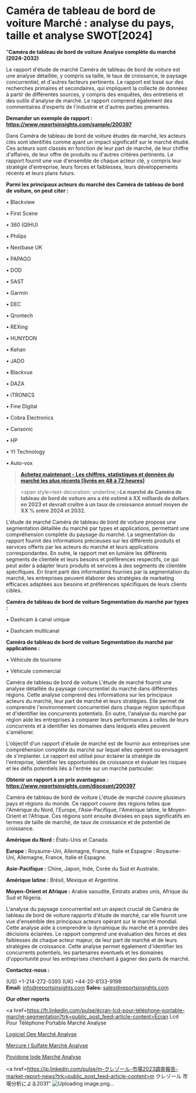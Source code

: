 # Caméra de tableau de bord de voiture Marché : analyse du pays, taille et analyse SWOT[2024]

"<strong>Caméra de tableau de bord de voiture Analyse complète du marché (2024-2032)</strong>

Le rapport d'étude de marché Caméra de tableau de bord de voiture est une analyse détaillée, y compris sa taille, le taux de croissance, le paysage concurrentiel, et d'autres facteurs pertinents. Le rapport est basé sur des recherches primaires et secondaires, qui impliquent la collecte de données à partir de différentes sources, y compris des enquêtes, des entretiens et des outils d'analyse de marché. Le rapport comprend également des commentaires d'experts de l'industrie et d'autres parties prenantes.

<strong>Demander un exemple de rapport : </strong><strong><a href=https://www.reportsinsights.com/sample/200397>https://www.reportsinsights.com/sample/200397</a></strong>

Dans Caméra de tableau de bord de voiture études de marché, les acteurs clés sont identifiés comme ayant un impact significatif sur le marché étudié. Ces acteurs sont classés en fonction de leur part de marché, de leur chiffre d'affaires, de leur offre de produits ou d'autres critères pertinents. Le rapport fournit une vue d'ensemble de chaque acteur clé, y compris leur stratégie d'entreprise, leurs forces et faiblesses, leurs développements récents et leurs plans futurs.

<strong>Parmi les principaux acteurs du marché des Caméra de tableau de bord de voiture, on peut citer :</strong>

• Blackview

• First Scene

• 360 (QIHU)

• Philips

• Nextbase UK

• PAPAGO

• DOD

• SAST

• Garmin

• DEC

• Qrontech

• REXing

• HUNYDON

• Kehan

• JADO

• Blackvue

• DAZA

• iTRONICS

• Fine Digital

• Cobra Electronics

• Cansonic

• HP

• YI Technology

• Auto-vox

<blockquote><a href=https://reportsinsights.com/buynow/200397><span style=text-decoration: underline;><strong>Achetez maintenant - Les chiffres, statistiques et données du marché les plus récents [livrés en 48 à 72 heures]</strong></span></a></blockquote>
<blockquote>
<div class=group w-full text-gray-800 dark:text-gray-100 border-b border-black/10 dark:border-gray-900/50 bg-gray-50 dark:bg-[#444654]>
<div class=flex p-4 gap-4 text-base md:gap-6 md:max-w-2xl lg:max-w-xl xl:max-w-3xl md:py-6 lg:px-0 m-auto>
<div class=relative flex flex-col w-[calc(100%-50px)] gap-1 md:gap-3 lg:w-[calc(100%-115px)]>
<div class=flex flex-grow flex-col gap-3>
<div class=min-h-[20px] flex flex-col items-start gap-4 whitespace-pre-wrap break-words>
<div class=result-streaming markdown prose w-full break-words dark:prose-invert light>

<span style=text-decoration: underline;><strong>Le marché de Caméra de tableau de bord de voiture ans a été estimé à XX milliards de dollars en 2023 et devrait croître à un taux de croissance annuel moyen de XX % entre 2024 et 2032.</strong></span>

</div>
</div>
</div>
</div>
</div>
</div></blockquote>
L'étude de marché Caméra de tableau de bord de voiture propose une segmentation détaillée du marché par types et applications, permettant une compréhension complète du paysage du marché. La segmentation du rapport fournit des informations précieuses sur les différents produits et services offerts par les acteurs du marché et leurs applications correspondantes. En outre, le rapport met en lumière les différents segments de clientèle et leurs besoins et préférences respectifs, ce qui peut aider à adapter leurs produits et services à des segments de clientèle spécifiques. En tirant parti des informations fournies par la segmentation du marché, les entreprises peuvent élaborer des stratégies de marketing efficaces adaptées aux besoins et préférences spécifiques de leurs clients cibles.

<strong>Caméra de tableau de bord de voiture Segmentation du marché par types :</strong>

• Dashcam à canal unique

• Dashcam multicanal

<strong>Caméra de tableau de bord de voiture Segmentation du marché par applications :</strong>

• Véhicule de tourisme

• Véhicule commercial

Caméra de tableau de bord de voiture L'étude de marché fournit une analyse détaillée du paysage concurrentiel du marché dans différentes régions. Cette analyse comprend des informations sur les principaux acteurs du marché, leur part de marché et leurs stratégies. Elle permet de comprendre l'environnement concurrentiel dans chaque région spécifique et d'identifier les concurrents potentiels. En outre, l'analyse du marché par région aide les entreprises à comparer leurs performances à celles de leurs concurrents et à identifier les domaines dans lesquels elles peuvent s'améliorer.

L'objectif d'un rapport d'étude de marché est de fournir aux entreprises une compréhension complète du marché sur lequel elles opèrent ou envisagent de s'implanter. Le rapport est utilisé pour éclairer la stratégie de l'entreprise, identifier les opportunités de croissance et évaluer les risques et les défis potentiels liés à l'entrée sur un marché particulier.

<strong>Obtenir un rapport à un prix avantageux : <a href=https://www.reportsinsights.com/discount/200397>https://www.reportsinsights.com/discount/200397</a></strong>

Caméra de tableau de bord de voiture L'étude de marché couvre plusieurs pays et régions du monde. Ce rapport couvre des régions telles que l'Amérique du Nord, l'Europe, l'Asie-Pacifique, l'Amérique latine, le Moyen-Orient et l'Afrique. Ces régions sont ensuite divisées en pays significatifs en termes de taille de marché, de taux de croissance et de potentiel de croissance.

<strong>Amérique du Nord :</strong> États-Unis et Canada.

<strong>Europe :</strong> Royaume-Uni, Allemagne, France, Italie et Espagne : Royaume-Uni, Allemagne, France, Italie et Espagne.

<strong>Asie-Pacifique :</strong> Chine, Japon, Inde, Corée du Sud et Australie.

<strong>Amérique latine :</strong> Brésil, Mexique et Argentine.

<strong>Moyen-Orient et Afrique :</strong> Arabie saoudite, Émirats arabes unis, Afrique du Sud et Nigeria.

L'analyse du paysage concurrentiel est un aspect crucial de Caméra de tableau de bord de voiture rapports d'étude de marché, car elle fournit une vue d'ensemble des principaux acteurs opérant sur le marché mondial. Cette analyse aide à comprendre la dynamique du marché et à prendre des décisions éclairées. Le rapport comprend une évaluation des forces et des faiblesses de chaque acteur majeur, de leur part de marché et de leurs stratégies de croissance. Cette analyse permet également d'identifier les concurrents potentiels, les partenaires éventuels et les domaines d'opportunité pour les entreprises cherchant à gagner des parts de marché.

<strong>Contactez-nous :</strong>

(US) +1-214-272-0393
(UK) +44-20-8133-9198
<strong>Email:</strong> <a>info@reportsinsights.com</a>
<strong>Sales:</strong> <a>sales@reportsinsights.com</a>

<strong>Our other reports</strong>

<a href=https://fr.linkedin.com/pulse/écran-lcd-pour-téléphone-portable-marché-segmentation?trk=public_post_feed-article-content>Écran Lcd Pour Téléphone Portable Marché Analyse</a>

<a href=https://www.linkedin.com/pulse/logiciel-oee-march%C3%A9-rapport-sc%C3%A9nario-concurrentiel-g9g2e/>Logiciel Oee Marché Analyse</a>

<a href=https://www.linkedin.com/pulse/mercure-i-sulfate-march%C3%A9-jusquen-2032-segmentation-tevef/>Mercure I Sulfate Marché Analyse</a>

<a href=https://www.linkedin.com/pulse/povidone-iod%C3%A9e-march%C3%A9-r%C3%A9alisations-notables-en-4pevf/>Povidone Iode Marché Analyse</a>

<a href=https://jp.linkedin.com/pulse/m-クレゾール-市場2023調査報告-market-report-news?trk=public_post_feed-article-content>m クレゾール 市場分析による2031</a>"
![Uploading image.png…]()
